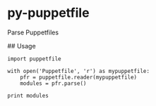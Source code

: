 # py-puppetfile

Parse Puppetfiles

## Usage

```
import puppetfile

with open('Puppetfile', 'r') as mypuppetfile:
    pfr = puppetfile.reader(mypuppetfile)
    modules = pfr.parse()

print modules
```
